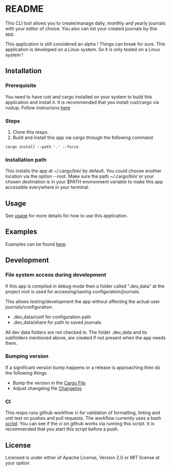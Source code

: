 # README

This CLI tool allows you to create/manage daily, monthly and yearly journals with your editor of 
choice. You also can list your created journals by this app.

This application is still considered an alpha ! Things can break for sure.
This application is developed on a Linux system. So it is only tested on a Linux system !

## Installation

### Prerequisite

You need to have rust and cargo installed on your system to build this application and install it.
It is recommended that you install rust/cargo via rustup. Follow instrucions [here][rustup]

### Steps
1. Clone this respo.
2. Build and install this app via cargo through the following command
```text
cargo install --path '.' --force
```

### Installation path

This installs the app at ~/.cargo/bin/ by default. 
You could choose another location via the option --root.
Make sure the path ~/.cargo/bin/ or your chosen destination is in your $PATH environment variable
to make this app accessible everywhere in your terminal.

## Usage

See [usage] for more details for how to use this application.

## Examples 

Examples can be found [here][examples].

## Development

### File system access during development

If this app is complied in debug mode then a folder called ".dev_data" at the project root is used
for accessing/saving configuration/journals.

This allows testing/development the app without affecting the actual user journals/configuration.

- .dev_data/conf for configuration path
- .dev_data/share for path to saved journals

All dev data folders are not checked in. 
The folder .dev_data and its subfolders mentioned above, are created if not 
present when the app needs them.


### Bumping version

If a significant version bump happens or a release is approaching then do the following things

- Bump the version in the [Cargo File]
- Adjust changelog file [Changelog]

### CI

This respo runs github workflow ci for validation of formatting, linting and unit test 
on pushes and pull requests.
The workflow currently uses a bash [script](./ci_check.sh).
You can see if the ci on github works via running this script. It is recommended that you start this
script before a push.

## License
Licensed is under either of Apache License, Version 2.0 or MIT license at your option. 

[Cargo File]:Cargo.toml
[Changelog]:CHANGELOG.md
[Rust Cli File]:/src/cli/app_args.rs
[usage]:/doc/usage.md
[examples]:/doc/examples.md
[rustup]:https://rustup.rs/

